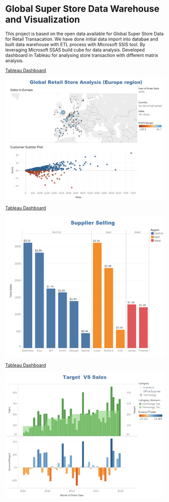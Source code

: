 # Global Super Store Data Warehouse and Visualization
This project is based on the open data available for Global Super Store Data for Retail Transacation.
We have done initial data import into databae and built data warehouse with ETL process with Microsoft SSIS tool. By leveraging Microsoft SSAS build cube for data analysis. 
Developed dashboard in Tableau for analysing store transaction with different matrix analysis.

[Tableau Dashboard](https://public.tableau.com/profile/jinalsalvi#!/vizhome/EuropeCustomerAnalysis/Dashboard1)

![Alt text](https://github.com/jinalsalvi/Global-Super-Store-Data-Warehouse-and-Visualization/blob/master/img/one.png?raw=true "Title")

[Tableau Dashboard](https://public.tableau.com/profile/jinalsalvi#!/vizhome/Regionwisesuppliersellingperformance/Dashboard1)

![Alt text](https://github.com/jinalsalvi/Global-Super-Store-Data-Warehouse-and-Visualization/blob/master/img/two.png?raw=true "Title")

[Tableau Dashboard](https://public.tableau.com/profile/jinalsalvi#!/vizhome/Target_VS_Sales/Dashboard1)

![Alt text](https://github.com/jinalsalvi/Global-Super-Store-Data-Warehouse-and-Visualization/blob/master/img/three.png?raw=true "Title")
